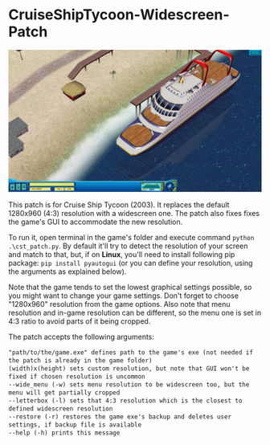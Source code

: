 # CruiseShipTycoon-Widescreen-Patch

![Cruise Ship Tycoon, 1920x1080](images/cst_1920x1080.jpg)

This patch is for Cruise Ship Tycoon (2003). It replaces the default 1280x960 (4:3) resolution with a widescreen one. The patch also fixes fixes the game's GUI to accommodate the new resolution.

To run it, open terminal in the game's folder and execute command `python .\cst_patch.py`. By default it'll try to detect the resolution of your screen and match to that, but, if on **Linux**, you'll need to install following pip package: `pip install pyautogui` (or you can define your resolution, using the arguments as explained below).

Note that the game tends to set the lowest graphical settings possible, so you might want to change your game settings. Don't forget to choose "1280x960" resolution from the game options. Also note that menu resolution and in-game resolution can be different, so the menu one is set in 4:3 ratio to avoid parts of it being cropped.

The patch accepts the following arguments:

    "path/to/the/game.exe" defines path to the game's exe (not needed if the patch is already in the game folder)
    (width)x(height) sets custom resolution, but note that GUI won't be fixed if chosen resolution is uncommon
    --wide_menu (-w) sets menu resolution to be widescreen too, but the menu will get partially cropped
    --letterbox (-l) sets that 4:3 resolution which is the closest to defined widescreen resolution
    --restore (-r) restores the game exe's backup and deletes user settings, if backup file is available
    --help (-h) prints this message
